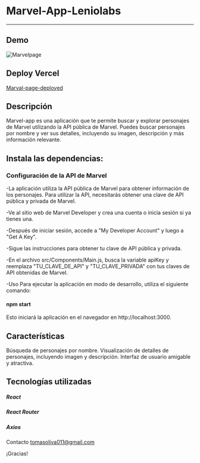 # Marvel-App-Leniolabs
____________________________________________________________________________________________________________________________________________________

## Demo

![Marvelpage](demo-gif.gif)






## Deploy Vercel
[Marval-page-deployed](https://app-marvel-react-leniolabs.vercel.app/)



## Descripción

Marvel-app es una aplicación que te permite buscar y explorar personajes de Marvel utilizando la API pública de Marvel. Puedes buscar personajes por nombre y ver sus detalles, incluyendo su imagen, descripción y más información relevante.

## Instala las dependencias: 

###  Configuración de la API de Marvel 
-La aplicación utiliza la API pública de Marvel para obtener información de los personajes. Para utilizar la API, necesitarás obtener una clave de API pública y privada de Marvel.

-Ve al sitio web de Marvel Developer y crea una cuenta o inicia sesión si ya tienes una.

-Después de iniciar sesión, accede a "My Developer Account" y luego a "Get A Key".

-Sigue las instrucciones para obtener tu clave de API pública y privada.

-En el archivo src/Components/Main.js, busca la variable apiKey y reemplaza "TU_CLAVE_DE_API" y "TU_CLAVE_PRIVADA" con tus claves de API obtenidas de Marvel.

-Uso Para ejecutar la aplicación en modo de desarrollo, utiliza el siguiente comando:

#### npm start 

Esto iniciará la aplicación en el navegador en http://localhost:3000.

## Características 

Búsqueda de personajes por nombre. 
Visualización de detalles de personajes, incluyendo imagen y descripción.
Interfaz de usuario amigable y atractiva. 
 
 
## Tecnologías utilizadas 
##### React 
##### React Router 
##### Axios 


Contacto 
tomasoliva011@gmail.com

¡Gracias!
